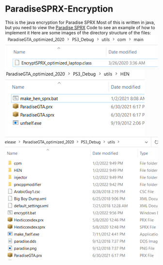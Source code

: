 # ParadiseSPRX-Encryption
This is the java encryption for Paradise SPRX
Most of this is written in java, but you need to view the [Paradise SPRX](https://github.com/gopro2027/ParadiseSPRX) Code to see an example of how to implement it 
Here are some images of the directory structure of the files:
![Image 1](/img/img1.png)
![Image 2](/img/img2.png)
![Image 3](/img/img3.png)
